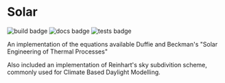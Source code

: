 # Solar

![build badge](https://github.com/SIMPLE-BuildingSimulation/solar/actions/workflows/build.yaml/badge.svg)
![docs badge](https://github.com/SIMPLE-BuildingSimulation/solar/actions/workflows/docs.yaml/badge.svg)
![tests badge](https://github.com/SIMPLE-BuildingSimulation/solar/actions/workflows/tests.yaml/badge.svg)


An implementation of the equations available Duffie and Beckman's "Solar Engineering of Thermal Processes"

Also included an implementation of Reinhart's sky subdivition scheme, 
commonly used for Climate Based Daylight Modelling.